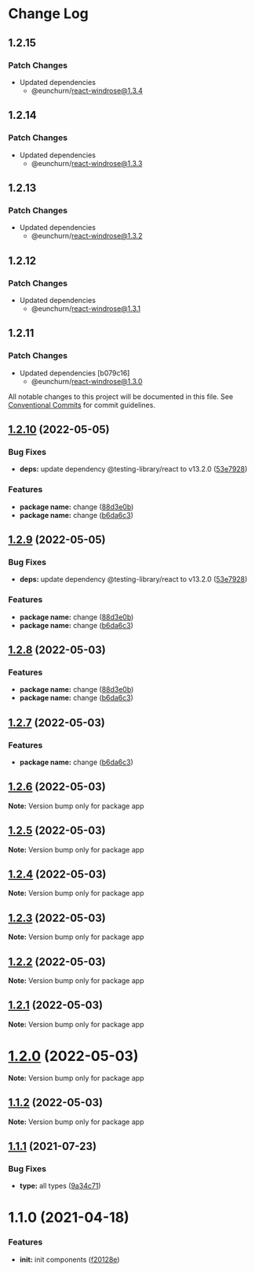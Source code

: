 # Change Log

## 1.2.15

### Patch Changes

- Updated dependencies
  - @eunchurn/react-windrose@1.3.4

## 1.2.14

### Patch Changes

- Updated dependencies
  - @eunchurn/react-windrose@1.3.3

## 1.2.13

### Patch Changes

- Updated dependencies
  - @eunchurn/react-windrose@1.3.2

## 1.2.12

### Patch Changes

- Updated dependencies
  - @eunchurn/react-windrose@1.3.1

## 1.2.11

### Patch Changes

- Updated dependencies [b079c16]
  - @eunchurn/react-windrose@1.3.0

All notable changes to this project will be documented in this file.
See [Conventional Commits](https://conventionalcommits.org) for commit guidelines.

## [1.2.10](https://github.com-eunchurn/eunchurn/components/compare/v1.2.5...v1.2.10) (2022-05-05)

### Bug Fixes

- **deps:** update dependency @testing-library/react to v13.2.0 ([53e7928](https://github.com-eunchurn/eunchurn/components/commit/53e7928001deb5a744e1606f360c0e3aaa8f6746))

### Features

- **package name:** change ([88d3e0b](https://github.com-eunchurn/eunchurn/components/commit/88d3e0b8e03d9bed9bbc9507799edeae19b85cd8))
- **package name:** change ([b6da6c3](https://github.com-eunchurn/eunchurn/components/commit/b6da6c31d1aa871969ddf1e2d111d1d3c3f299da))

## [1.2.9](https://github.com-eunchurn/eunchurn/components/compare/v1.2.5...v1.2.9) (2022-05-05)

### Bug Fixes

- **deps:** update dependency @testing-library/react to v13.2.0 ([53e7928](https://github.com-eunchurn/eunchurn/components/commit/53e7928001deb5a744e1606f360c0e3aaa8f6746))

### Features

- **package name:** change ([88d3e0b](https://github.com-eunchurn/eunchurn/components/commit/88d3e0b8e03d9bed9bbc9507799edeae19b85cd8))
- **package name:** change ([b6da6c3](https://github.com-eunchurn/eunchurn/components/commit/b6da6c31d1aa871969ddf1e2d111d1d3c3f299da))

## [1.2.8](https://github.com-eunchurn/eunchurn/components/compare/v1.2.5...v1.2.8) (2022-05-03)

### Features

- **package name:** change ([88d3e0b](https://github.com-eunchurn/eunchurn/components/commit/88d3e0b8e03d9bed9bbc9507799edeae19b85cd8))
- **package name:** change ([b6da6c3](https://github.com-eunchurn/eunchurn/components/commit/b6da6c31d1aa871969ddf1e2d111d1d3c3f299da))

## [1.2.7](https://github.com-eunchurn/eunchurn/components/compare/v1.2.5...v1.2.7) (2022-05-03)

### Features

- **package name:** change ([b6da6c3](https://github.com-eunchurn/eunchurn/components/commit/b6da6c31d1aa871969ddf1e2d111d1d3c3f299da))

## [1.2.6](https://github.com-eunchurn/eunchurn/components/compare/v1.2.5...v1.2.6) (2022-05-03)

**Note:** Version bump only for package app

## [1.2.5](https://github.com-eunchurn/eunchurn/components/compare/v1.2.4...v1.2.5) (2022-05-03)

**Note:** Version bump only for package app

## [1.2.4](https://github.com-eunchurn/eunchurn/components/compare/v1.2.3...v1.2.4) (2022-05-03)

**Note:** Version bump only for package app

## [1.2.3](https://github.com-eunchurn/eunchurn/components/compare/v1.2.2...v1.2.3) (2022-05-03)

**Note:** Version bump only for package app

## [1.2.2](https://github.com-eunchurn/eunchurn/components/compare/v1.2.1...v1.2.2) (2022-05-03)

**Note:** Version bump only for package app

## [1.2.1](https://github.com-eunchurn/eunchurn/components/compare/v1.1.2...v1.2.1) (2022-05-03)

**Note:** Version bump only for package app

# [1.2.0](https://github.com-eunchurn/eunchurn/components/compare/v1.1.2...v1.2.0) (2022-05-03)

**Note:** Version bump only for package app

## [1.1.2](https://github.com-eunchurn/eunchurn/components/compare/v1.2.0...v1.1.2) (2022-05-03)

**Note:** Version bump only for package app

## [1.1.1](https://github.com-eunchurn/eunchurn/components/compare/v1.1.0...v1.1.1) (2021-07-23)

### Bug Fixes

- **type:** all types ([9a34c71](https://github.com-eunchurn/eunchurn/components/commit/9a34c715c73efee73b8eb3eb964f4aa4b7c99898))

# 1.1.0 (2021-04-18)

### Features

- **init:** init components ([f20128e](https://github.com-eunchurn/eunchurn/components/commit/f20128e69178704d5c992c5da3f8a2461b7b526a))
